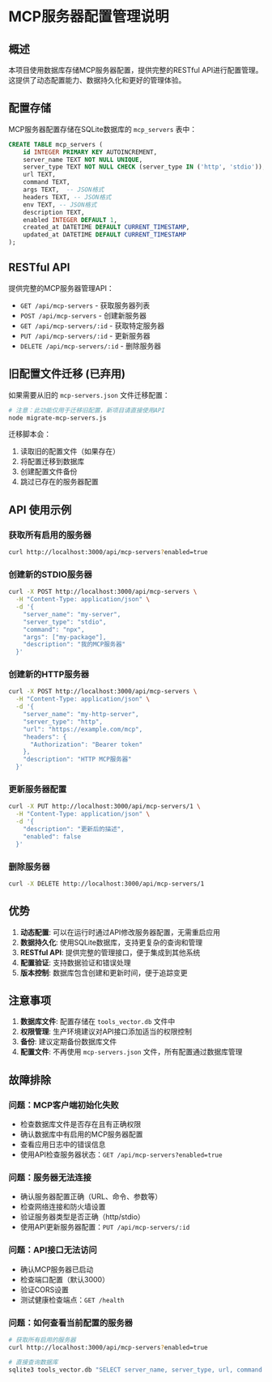 # MCP服务器配置管理说明

## 概述

本项目使用数据库存储MCP服务器配置，提供完整的RESTful API进行配置管理。这提供了动态配置能力、数据持久化和更好的管理体验。

## 配置存储

MCP服务器配置存储在SQLite数据库的 `mcp_servers` 表中：

```sql
CREATE TABLE mcp_servers (
    id INTEGER PRIMARY KEY AUTOINCREMENT,
    server_name TEXT NOT NULL UNIQUE,
    server_type TEXT NOT NULL CHECK (server_type IN ('http', 'stdio')),
    url TEXT,
    command TEXT,
    args TEXT,  -- JSON格式
    headers TEXT, -- JSON格式
    env TEXT, -- JSON格式
    description TEXT,
    enabled INTEGER DEFAULT 1,
    created_at DATETIME DEFAULT CURRENT_TIMESTAMP,
    updated_at DATETIME DEFAULT CURRENT_TIMESTAMP
);
```

## RESTful API

提供完整的MCP服务器管理API：

- `GET /api/mcp-servers` - 获取服务器列表
- `POST /api/mcp-servers` - 创建新服务器
- `GET /api/mcp-servers/:id` - 获取特定服务器
- `PUT /api/mcp-servers/:id` - 更新服务器
- `DELETE /api/mcp-servers/:id` - 删除服务器

## 旧配置文件迁移 (已弃用)

如果需要从旧的 `mcp-servers.json` 文件迁移配置：

```bash
# 注意：此功能仅用于迁移旧配置，新项目请直接使用API
node migrate-mcp-servers.js
```

迁移脚本会：
1. 读取旧的配置文件（如果存在）
2. 将配置迁移到数据库
3. 创建配置文件备份
4. 跳过已存在的服务器配置

## API 使用示例

### 获取所有启用的服务器
```bash
curl http://localhost:3000/api/mcp-servers?enabled=true
```

### 创建新的STDIO服务器
```bash
curl -X POST http://localhost:3000/api/mcp-servers \
  -H "Content-Type: application/json" \
  -d '{
    "server_name": "my-server",
    "server_type": "stdio",
    "command": "npx",
    "args": ["my-package"],
    "description": "我的MCP服务器"
  }'
```

### 创建新的HTTP服务器
```bash
curl -X POST http://localhost:3000/api/mcp-servers \
  -H "Content-Type: application/json" \
  -d '{
    "server_name": "my-http-server",
    "server_type": "http",
    "url": "https://example.com/mcp",
    "headers": {
      "Authorization": "Bearer token"
    },
    "description": "HTTP MCP服务器"
  }'
```

### 更新服务器配置
```bash
curl -X PUT http://localhost:3000/api/mcp-servers/1 \
  -H "Content-Type: application/json" \
  -d '{
    "description": "更新后的描述",
    "enabled": false
  }'
```

### 删除服务器
```bash
curl -X DELETE http://localhost:3000/api/mcp-servers/1
```

## 优势

1. **动态配置**: 可以在运行时通过API修改服务器配置，无需重启应用
2. **数据持久化**: 使用SQLite数据库，支持更复杂的查询和管理
3. **RESTful API**: 提供完整的管理接口，便于集成到其他系统
4. **配置验证**: 支持数据验证和错误处理
5. **版本控制**: 数据库包含创建和更新时间，便于追踪变更

## 注意事项

1. **数据库文件**: 配置存储在 `tools_vector.db` 文件中
2. **权限管理**: 生产环境建议对API接口添加适当的权限控制
3. **备份**: 建议定期备份数据库文件
4. **配置文件**: 不再使用 `mcp-servers.json` 文件，所有配置通过数据库管理

## 故障排除

### 问题：MCP客户端初始化失败
- 检查数据库文件是否存在且有正确权限
- 确认数据库中有启用的MCP服务器配置
- 查看应用日志中的错误信息
- 使用API检查服务器状态：`GET /api/mcp-servers?enabled=true`

### 问题：服务器无法连接
- 确认服务器配置正确（URL、命令、参数等）
- 检查网络连接和防火墙设置
- 验证服务器类型是否正确（http/stdio）
- 使用API更新服务器配置：`PUT /api/mcp-servers/:id`

### 问题：API接口无法访问
- 确认MCP服务器已启动
- 检查端口配置（默认3000）
- 验证CORS设置
- 测试健康检查端点：`GET /health`

### 问题：如何查看当前配置的服务器
```bash
# 获取所有启用的服务器
curl http://localhost:3000/api/mcp-servers?enabled=true

# 直接查询数据库
sqlite3 tools_vector.db "SELECT server_name, server_type, url, command FROM mcp_servers WHERE enabled = 1;"
```